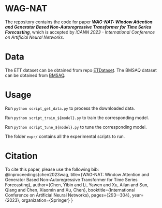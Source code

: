 # WAG-NAT
The repository contains the code for paper **_WAG-NAT: Window Attention and Generator Based Non-Autoregressive Transformer for Time Series Forecasting_**, 
which is accepted by _ICANN 2023 - International Conference on Artificial Neural Networks_.

# Data
The ETT dataset can be obtained from repo [ETDataset](https://github.com/zhouhaoyi/ETDataset).
The BMSAQ dataset can be obtained from [BMSAQ](https://archive.ics.uci.edu/ml/datasets/Beijing+Multi-Site+Air-Quality+Data).

# Usage
Run `python script_get_data.py` to process the downloaded data.

Run `python script_train_${model}.py` to train the corresponding model.

Run `python script_tune_${model}.py` to tune the corresponding model.

The folder `expr/` contains all the experimental scripts to run.

# Citation
To cite this paper, please use the following bib:
@inproceedings{chen2023wag,
  title={WAG-NAT: Window Attention and Generator Based Non-Autoregressive Transformer for Time Series Forecasting},
  author={Chen, Yibin and Li, Yawen and Xu, Ailan and Sun, Qiang and Chen, Xiaomin and Xu, Chen},
  booktitle={International Conference on Artificial Neural Networks},
  pages={293--304},
  year={2023},
  organization={Springer}
}
